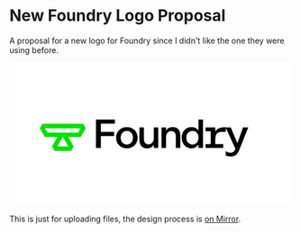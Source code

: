 # New Foundry Logo Proposal

A proposal for a new logo for Foundry since I didn't like the one they were using before.

<img src="/Example_logotype.png" alt="Foundry logo" />

This is just for uploading files, the design process is [on Mirror](https://0.mirror.xyz/QH9HFt11cO4o2wvHAPzT2AzJRr0iSwbllFvHIsb4KFE).

